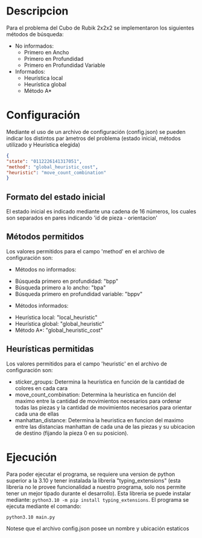 # Descripcion
Para el problema del Cubo de Rubik 2x2x2 se implementaron los siguientes métodos de búsqueda: 
* No informados:
    - Primero en Ancho
    - Primero en Profundidad 
    - Primero en Profundidad Variable
* Informados:
    - Heurística local
    - Heurística global
    - Método A*

# Configuración
Mediante el uso de un archivo de configuración (config.json) se pueden indicar los distintos par ́ametros del problema (estado inicial, métodos utilizado y Heurística elegida)

``` json
{
"state": "0112226141317051",
"method": "global_heuristic_cost",      
"heuristic": "move_count_combination"
}
```
## Formato del estado inicial
El estado inicial es indicado mediante una cadena de 16 números, los cuales son separados en pares indicando 'id de pieza - orientacion'

## Métodos permitidos
Los valores permitidos para el campo 'method' en el archivo de configuración son:
* Métodos no informados:
-   Búsqueda primero en profundidad: "bpp"
-   Búsqueda primero a lo ancho: "bpa"
-   Búsqueda primero en profundidad variable: "bppv"

* Métodos informados:
-   Heurística local: "local_heuristic"
-   Heurística global: "global_heuristic"
-   Método A*: "global_heuristic_cost"

## Heurísticas permitidas
Los valores permitidos para el campo 'heuristic' en el archivo de configuración son:
-   sticker_groups: Determina la heurística en función de la cantidad de colores en cada cara
-   move_count_combination: Determina la heurística en función del maximo entre la cantidad de movimientos necesarios para ordenar todas las piezas y la cantidad de movimientos necesarios para orientar cada una de ellas
-   manhattan_distance: Determina la heuristica en funcion del maximo entre las distancias manhattan de cada una de las piezas y su ubicacion de destino (fijando la pieza 0 en su posicion).


# Ejecución
Para poder ejecutar el programa, se requiere una version de python superior a la 3.10 y tener instalada la libreria "typing_extensions" (esta libreria no le provee funcionalidad a nuestro programa, solo nos permite tener un mejor tipado durante el desarrollo).
Esta libreria se puede instalar mediante: `python3.10 -m pip install typing_extensions`.
El programa se ejecuta mediante el comando:
```
python3.10 main.py
```
Notese que el archivo config.json posee un nombre y ubicación estaticos

